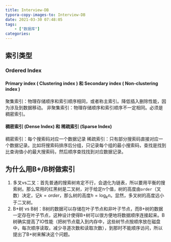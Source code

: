 ```yaml
---
title: Interview-DB
typora-copy-images-to: Interview-DB
date: 2021-03-30 07:48:05
tags:
    - ["数据库"]
categories:
---
```


## 索引类型
### Ordered Index
#### Primary index ( Clustering index ) 和 Secondary index ( Non-clustering index )
聚集索引：物理存储顺序和索引顺序相同，或者称主索引。降低插入删除性能，因为涉及到数据移动。
非聚集索引：物理存储顺序和索引顺序不一定相同。必须是稠密索引。
#### 稠密索引 (Dense Index) 和 稀疏索引 (Sparse Index)
稠密索引：每个搜索码对应一个数据记录
稀疏索引：只有部分搜索码直接对应一个数据记录。比如将搜索码排序后分组，只记录每个组的最小搜索码，查找是找到比查询值小的最大搜索码，然后顺序查找找到对应数据记录。


## 为什么用B+/B树做索引

1. 多叉vs二叉：首先普通的搜索树肯定不行，会退化为链表，所以要用平衡的搜索树。那么常用的红黑树是二叉树，对于给定n个值，树的高度由`order`（叉数）决定，记$k=order$，那么树的高度$h=\log_{k}n$。显然，多叉树的高度远小于二叉树。
2. B+树 vs B树：B树的数据可以存储在叶子节点和非叶子节点，而B+树的数据一定存在叶子节点，这种设计使得B+树可以很方便地将数据顺序连接起来。B树确实提高了IO性能（把树节点载入到内存中，这些树节点按顺序放在磁盘中，每次顺序读取，减少寻道次数和读取次数），到那时不能顺序访问，所以提出了B+树来解决这个问题。